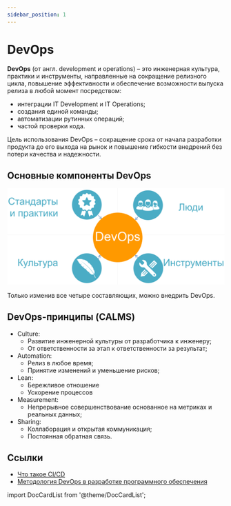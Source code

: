 ```yaml
---
sidebar_position: 1
---
```


# DevOps

**DevOps** (от англ. development и operations) – это инженерная культура, практики и инструменты, направленные на сокращение релизного цикла, повышение эффективности и обеспечение возможности выпуска релиза в любой момент посредством:

- интеграции IT Development и IT Operations;
- создания единой команды;
- автоматизации рутинных операций;
- частой проверки кода.

Цель использования DevOps – сокращение срока от начала разработки продукта до его выхода на рынок и повышение гибкости внедрений без потери качества и надежности.

## Основные компоненты DevOps

![components](/img/components.png)

Только изменив все четыре составляющих, можно внедрить DevOps.

## DevOps-принципы (CALMS)

- Culture:
	- Развитие инженерной культуры от разработчика к инженеру;
	- От ответственности за этап к ответственности за результат;
- Automation:
	- Релиз в любое время;
	- Принятие изменений и уменьшение рисков;
- Lean:
	- Бережливое отношение
	- Ускорение процессов
- Measurement:
	- Непрерывное совершенствование основанное на метриках и реальных данных;
- Sharing:
	- Коллаборация и открытая коммуникация;
	- Постоянная обратная связь.

## Ссылки

- [Что такое CI/CD](https://doka.guide/tools/ci-cd/)
- [Методология DevOps в разработке программного обеспечения](https://intuit.ru/studies/courses/3680/922/lecture/32689)

import DocCardList from '@theme/DocCardList';

<DocCardList />